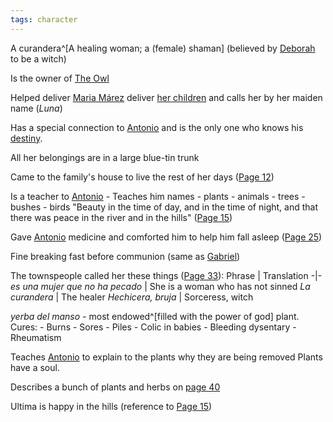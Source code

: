 ```yaml
---
tags: character
---
```

A curandera^[A healing woman; a (female) shaman]
(believed by [Deborah](</MárezFamily/DeborahandTheresa.md#Deborah>) to be a witch)

Is the owner of [The Owl](</Symbols/TheOwl.md>)

Helped deliver [Maria Márez](</MárezFamily/GabrielandMariaMárez.md#Maria Márez>) deliver [her children](</MárezFamily/GabrielandMariaMárez.md#List of Children>) and calls her by her maiden name (*Luna*)

Has a special connection to [Antonio](</MárezFamily/AntonioMárez.md>) and is the only one who knows his [destiny](</Symbols/afterbirth.md#Interpretation>).

All her belongings are in a large blue-tin trunk

Came to the family's house to live the rest of her days ([Page 12](</BMU.md#page=24>))

Is a teacher to [Antonio](</MárezFamily/AntonioMárez.md>)
	- Teaches him names
		- plants
		- animals
		- trees
		- bushes
		- birds
"Beauty in the time of day, and in the time of night, and that there was peace in the river and in the hills" ([Page 15](</BMU.md#page=27>))

Gave [Antonio](</MárezFamily/AntonioMárez.md>) medicine and comforted him to help him fall asleep ([Page 25](</BMU.md#page=37>))

Fine breaking fast before communion (same as [Gabriel](</MárezFamily/GabrielandMariaMárez.md#Gabriel Márez>))

The townspeople called her these things ([Page 33](</BMU.md#page=45>)):
Phrase | Translation
-|-
*es una mujer que no ha pecado* | She is a woman who has not sinned
*La curandera* | The healer
*Hechicera, bruja* | Sorceress, witch

*yerba del manso* - most endowed^[filled with the power of god] plant. Cures:
	- Burns
	- Sores
	- Piles
	- Colic in babies
	- Bleeding dysentary
	- Rheumatism 

Teaches [Antonio](</MárezFamily/AntonioMárez.md>) to explain to the plants why they are being removed
Plants have a soul.

Describes a bunch of plants and herbs on [page 40](</BMU.md#page=52>)

Ultima is happy in the hills (reference to [Page 15](</BMU.md#page=27>))